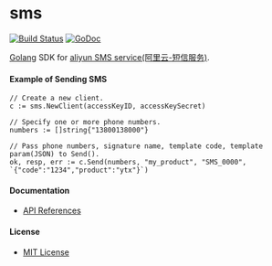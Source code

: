 # sms

[![Build Status](https://travis-ci.org/northbright/aliyun.svg?branch=master)](https://travis-ci.org/northbright/aliyun)
[![GoDoc](https://godoc.org/github.com/northbright/aliyun/sms?status.svg)](https://godoc.org/github.com/northbright/aliyun/sms)

[Golang](https://golang.org) SDK for [aliyun SMS service(阿里云-短信服务)](https://www.aliyun.com/product/sms).

#### Example of Sending SMS

    // Create a new client.
    c := sms.NewClient(accessKeyID, accessKeySecret)

    // Specify one or more phone numbers.
    numbers := []string{"13800138000"}
    
    // Pass phone numbers, signature name, template code, template param(JSON) to Send().
    ok, resp, err := c.Send(numbers, "my_product", "SMS_0000", `{"code":"1234","product":"ytx"}`)

#### Documentation
* [API References](https://godoc.org/github.com/northbright/aliyun/sms)

#### License
* [MIT License](../LICENSE)

